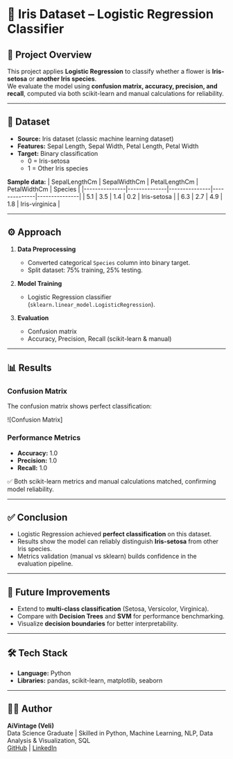 # 🌸 Iris Dataset – Logistic Regression Classifier

## 📌 Project Overview
This project applies **Logistic Regression** to classify whether a flower is **Iris-setosa** or **another Iris species**.  
We evaluate the model using **confusion matrix, accuracy, precision, and recall**, computed via both scikit-learn and manual calculations for reliability.  

---

## 📂 Dataset
- **Source:** Iris dataset (classic machine learning dataset)  
- **Features:** Sepal Length, Sepal Width, Petal Length, Petal Width  
- **Target:** Binary classification  
  - 0 = Iris-setosa  
  - 1 = Other Iris species  

**Sample data:**
| SepalLengthCm | SepalWidthCm | PetalLengthCm | PetalWidthCm | Species       |
|---------------|--------------|---------------|--------------|---------------|
| 5.1           | 3.5          | 1.4           | 0.2          | Iris-setosa   |
| 6.3           | 2.7          | 4.9           | 1.8          | Iris-virginica |

---

## ⚙️ Approach
1. **Data Preprocessing**
   - Converted categorical `Species` column into binary target.  
   - Split dataset: 75% training, 25% testing.  

2. **Model Training**
   - Logistic Regression classifier (`sklearn.linear_model.LogisticRegression`).  

3. **Evaluation**
   - Confusion matrix  
   - Accuracy, Precision, Recall (scikit-learn & manual)  

---

## 📊 Results
### Confusion Matrix
The confusion matrix shows perfect classification:  

![Confusion Matrix]  

### Performance Metrics
- **Accuracy:** 1.0  
- **Precision:** 1.0  
- **Recall:** 1.0  

✅ Both scikit-learn metrics and manual calculations matched, confirming model reliability.  

---

## ✅ Conclusion
- Logistic Regression achieved **perfect classification** on this dataset.  
- Results show the model can reliably distinguish **Iris-setosa** from other Iris species.  
- Metrics validation (manual vs sklearn) builds confidence in the evaluation pipeline.  

---

## 🚀 Future Improvements
- Extend to **multi-class classification** (Setosa, Versicolor, Virginica).  
- Compare with **Decision Trees** and **SVM** for performance benchmarking.  
- Visualize **decision boundaries** for better interpretability.  

---

## 🛠️ Tech Stack
- **Language:** Python  
- **Libraries:** pandas, scikit-learn, matplotlib, seaborn  

---

## 👨‍💻 Author
**AiVintage (Veli)**  
Data Science Graduate | Skilled in Python, Machine Learning, NLP, Data Analysis & Visualization, SQL  
[GitHub](https://github.com/AiVintage) | [LinkedIn](www.linkedin.com/in/veli-nhlapo-721351373)  
